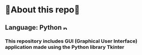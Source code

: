 # 🚨**About this repo**🚨

## Language: Python <img src="https://upload.wikimedia.org/wikipedia/commons/thumb/c/c3/Python-logo-notext.svg/768px-Python-logo-notext.svg.png" alt="python_logo" width="15"/>

### This repository includes GUI (Graphical User Interface) application made using the Python library Tkinter